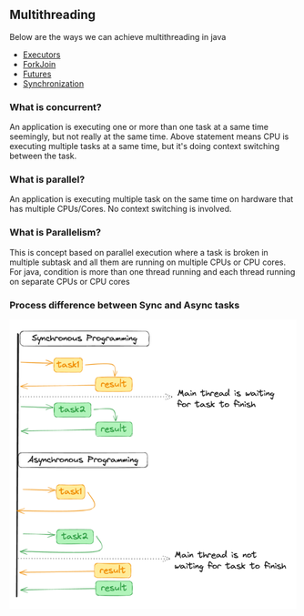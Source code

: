 ## Multithreading
Below are the ways we can achieve multithreading in java
- [Executors](./Executors)
- [ForkJoin](./ForkJoin)
- [Futures](./Future)
- [Synchronization](./Synchronization)

### What is concurrent?
An application is executing one or more than one task at
a same time seemingly, but not really at the same time. 
Above statement means CPU is executing multiple tasks at 
a same time, but it's doing context switching between the 
task.

### What is parallel?
An application is executing multiple task on the same time
on hardware that has multiple CPUs/Cores. No context switching 
is involved.

### What is Parallelism?
This is concept based on parallel execution where a task is 
broken in multiple subtask and all them are running on multiple
CPUs or CPU cores. For java, condition is more than one thread
running and each thread running on separate CPUs or CPU cores


### Process difference between Sync and Async tasks
![Sync&ASync](./img.png)